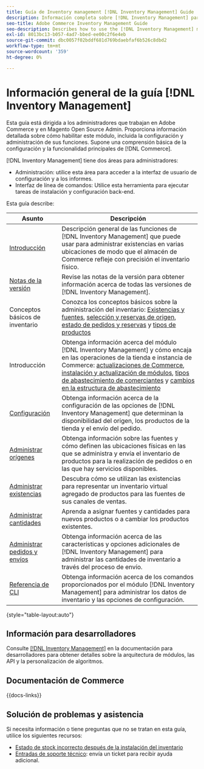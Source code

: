 ```yaml
---
title: Guía de Inventory management [!DNL Inventory Management] Guide
description: Información completa sobre [!DNL Inventory Management] para administradores de Adobe Commerce y Magento Open Source, incluida la migración y configuración.
seo-title: Adobe Commerce Inventory Management Guide
seo-description: Describes how to use the [!DNL Inventory Management] module in Adobe Commerce or Magento Open Source.
exl-id: 8013bc13-b057-4ad7-bbed-ee00c2f6e4eb
source-git-commit: dbc0057f02bddf681d769bdaebfaf6b526c8dbd2
workflow-type: tm+mt
source-wordcount: '359'
ht-degree: 0%

---
```


# Información general de la guía [!DNL Inventory Management]

Esta guía está dirigida a los administradores que trabajan en Adobe Commerce y en Magento Open Source Admin. Proporciona información detallada sobre cómo habilitar este módulo, incluida la configuración y administración de sus funciones. Supone una comprensión básica de la configuración y la funcionalidad principales de [!DNL Commerce].

[!DNL Inventory Management] tiene dos áreas para administradores:

- Administración: utilice esta área para acceder a la interfaz de usuario de configuración y a los informes.
- Interfaz de línea de comandos: Utilice esta herramienta para ejecutar tareas de instalación y configuración back-end.

Esta guía describe:

| Asunto | Descripción |
| ------- | ----------- |
| [Introducción](introduction.md) | Descripción general de las funciones de [!DNL Inventory Management] que puede usar para administrar existencias en varias ubicaciones de modo que el almacén de Commerce refleje con precisión el inventario físico. |
| [Notas de la versión](release-notes.md) | Revise las notas de la versión para obtener información acerca de todas las versiones de [!DNL Inventory Management]. |
| Conceptos básicos de inventario | Conozca los conceptos básicos sobre la administración del inventario: [Existencias y fuentes](sources-stocks.md), [selección y reservas de origen](selection-reservations.md), [estado de pedidos y reservas](order-status.md) y [tipos de productos](product-types.md) |
| Introducción | Obtenga información acerca del módulo [!DNL Inventory Management] y cómo encaja en las operaciones de la tienda e instancia de Commerce: [actualizaciones de Commerce](migrate.md), [instalación y actualización de módulos](install-update.md), [tipos de abastecimiento de comerciantes](merchant-sourcing.md) y [cambios en la estructura de abastecimiento](expand-restructure.md) |
| [Configuración](configuration.md) | Obtenga información acerca de la configuración de las opciones de [!DNL Inventory Management] que determinan la disponibilidad del origen, los productos de la tienda y el envío del pedido. |
| [Administrar orígenes](sources-manage.md) | Obtenga información sobre las fuentes y cómo definen las ubicaciones físicas en las que se administra y envía el inventario de productos para la realización de pedidos o en las que hay servicios disponibles. |
| [Administrar existencias](stocks-manage.md) | Descubra cómo se utilizan las existencias para representar un inventario virtual agregado de productos para las fuentes de sus canales de ventas. |
| [Administrar cantidades](quantities-manage.md) | Aprenda a asignar fuentes y cantidades para nuevos productos o a cambiar los productos existentes. |
| [Administrar pedidos y envíos](shipments.md) | Obtenga información acerca de las características y opciones adicionales de [!DNL Inventory Management] para administrar las cantidades de inventario a través del proceso de envío. |
| [Referencia de CLI](cli.md) | Obtenga información acerca de los comandos proporcionados por el módulo [!DNL Inventory Management] para administrar los datos de inventario y las opciones de configuración. |

{style="table-layout:auto"}

## Información para desarrolladores

Consulte [[!DNL Inventory Management]](https://developer.adobe.com/commerce/webapi/rest/inventory/) en la documentación para desarrolladores para obtener detalles sobre la arquitectura de módulos, las API y la personalización de algoritmos.

## Documentación de Commerce

{{docs-links}}

## Solución de problemas y asistencia

Si necesita información o tiene preguntas que no se tratan en esta guía, utilice los siguientes recursos:

- [Estado de stock incorrecto después de la instalación del inventario](https://experienceleague.adobe.com/docs/commerce-knowledge-base/kb/troubleshooting/miscellaneous/stock-status-incorrect-after-magento-inventory-install.html?lang=es)
- [Entradas de soporte técnico](https://experienceleague.adobe.com/docs/commerce-knowledge-base/kb/help-center-guide/magento-help-center-user-guide.html?lang=es#submit-ticket): envía un ticket para recibir ayuda adicional.
